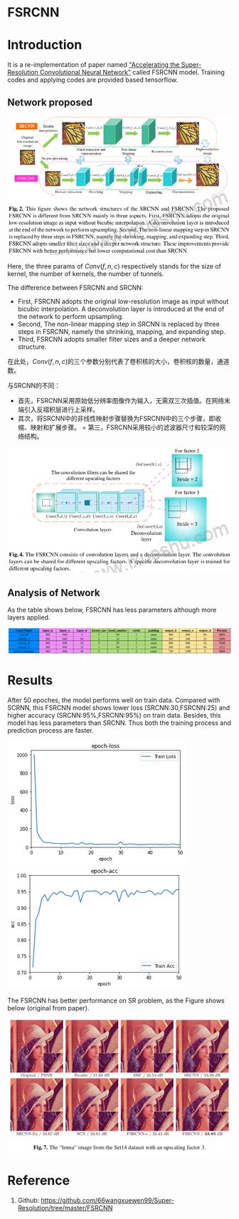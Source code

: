 # FSRCNN

# Introduction

It is a re-implementation of paper named ["Accelerating the Super-Resolution Convolutional Neural Network"](doc/Accelerating+the+Super-Resolution+Convolutional+Neural+Network.pdf) called FSRCNN model. Training codes and applying codes are provided based tensorflow.

## Network proposed

![FSRCNN与SRCNN的对比](doc/comparison.png)

Here, the three params of $Conv(f,n,c)$ respectively stands for the size of kernel, the number of kernels, the number of tunnels.

The difference between FSRCNN and SRCNN:

- First, FSRCNN adopts the original low-resolution image as input without bicubic interpolation. A deconvolution layer is introduced at the end of the network to perform upsampling. 
- Second, The non-linear mapping step in SRCNN is replaced by three steps in FSRCNN, namely the shrinking, mapping, and expanding step. 
- Third, FSRCNN adopts smaller filter sizes and a deeper network structure.


在此处，$Conv(f,n,c)$的三个参数分别代表了卷积核的大小，卷积核的数量，通道数。

与SRCNN的不同：
- 首先，FSRCNN采用原始低分辨率图像作为输入，无需双三次插值。在网络末端引入反褶积层进行上采样。
- 其次，将SRCNN中的非线性映射步骤替换为FSRCNN中的三个步骤，即收缩、映射和扩展步骤。
= 第三，FSRCNN采用较小的滤波器尺寸和较深的网络结构。

![FSRCNN架构](doc/stru.png)

## Analysis of Network

As the table shows below, FSRCNN has less parameters although more layers applied.

![stru-analysis](doc/stru-analysis.png)



# Results

After 50 epoches, the model performs well on train data. Compared with SCRNN, this FSRCNN model shows lower loss (SRCNN:30,FSRCNN:25) and higher accuracy (SRCNN:95%,FSRCNN:95%) on train data. Besides, this model has less parameters than SRCNN. Thus both the training process and prediction process are faster.

![train loss](doc/train-loss.png)
![train acc](doc/train-acc.png)

The FSRCNN has better performance on SR problem, as the Figure shows below (original from paper).

![paper-result](doc/paper-result.png)

# Reference

1. Github: https://github.com/66wangxuewen99/Super-Resolution/tree/master/FSRCNN
